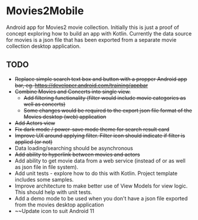 # Movies2Mobile
Android app for Movies2 movie collection.  Initially this is just a proof of concept exploring how to build an app with Kotlin.  Currently the data source for movies is a json file that has been exported from a separate movie collection desktop application.

## TODO
- ~~Replace simple search text box and button with a propper Android app bar, eg. https://developer.android.com/training/appbar~~
- ~~Combine Movies and Concerts into single view.~~
  - ~~Add filtering functionality (filter would include movie categories as well as concerts)~~
  - ~~Some changes would be required to the export json file format of the Movies desktop (web) application~~
- ~~Add Actors view~~
- ~~Fix dark mode / power-save mode theme for search result card~~
- ~~Improve UX around applying filter.  Filter icon should indicate if filter is applied (or  not)~~
- Data loading/searching should be asynchronous
- ~~Add ability to hyperlink between movies and actors~~
- Add ability to get movie data from a web service (instead of or as well as json file in file system).  
- Add unit tests - explore how to do this with Kotlin. Project template includes some samples.
- Improve architecture to make better use of View Models for view logic.  This should help with unit tests.
- Add a demo mode to be used when you don't have a json file exported from the movies desktop application
- ~~Update icon to suit Android 11
 

